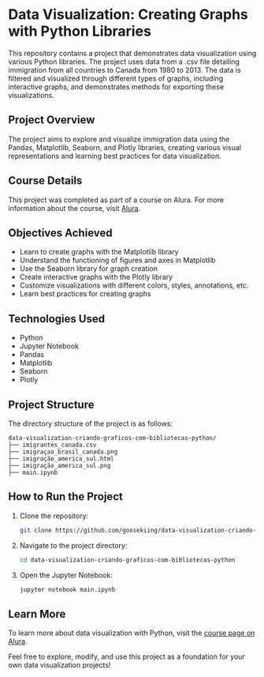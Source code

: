 # Data Visualization: Creating Graphs with Python Libraries

This repository contains a project that demonstrates data visualization using various Python libraries. The project uses data from a .csv file detailing immigration from all countries to Canada from 1980 to 2013. The data is filtered and visualized through different types of graphs, including interactive graphs, and demonstrates methods for exporting these visualizations.

## Project Overview
The project aims to explore and visualize immigration data using the Pandas, Matplotlib, Seaborn, and Plotly libraries, creating various visual representations and learning best practices for data visualization.

## Course Details
This project was completed as part of a course on Alura. For more information about the course, visit [Alura](https://cursos.alura.com.br/course/data-visualization-graficos-bibliotecas-python).

## Objectives Achieved
- Learn to create graphs with the Matplotlib library
- Understand the functioning of figures and axes in Matplotlib
- Use the Seaborn library for graph creation
- Create interactive graphs with the Plotly library
- Customize visualizations with different colors, styles, annotations, etc.
- Learn best practices for creating graphs

## Technologies Used
- Python
- Jupyter Notebook
- Pandas
- Matplotlib
- Seaborn
- Plotly

## Project Structure
The directory structure of the project is as follows:
```
data-visualization-criando-graficos-com-bibliotecas-python/
├── imigrantes_canada.csv
├── imigraçao_brasil_canada.png        
├── imigração_america_sul.html
├── imigração_america_sul.png
├── main.ipynb
```

## How to Run the Project
1. Clone the repository:
   ```sh
   git clone https://github.com/goosekiing/data-visualization-criando-graficos-com-bibliotecas-python.git
   ```
2. Navigate to the project directory:
   ```sh
   cd data-visualization-criando-graficos-com-bibliotecas-python
   ```
3. Open the Jupyter Notebook:
   ```sh
   jupyter notebook main.ipynb
   ```

## Learn More
To learn more about data visualization with Python, visit the [course page on Alura](https://cursos.alura.com.br/course/data-visualization-graficos-bibliotecas-python).

Feel free to explore, modify, and use this project as a foundation for your own data visualization projects!
